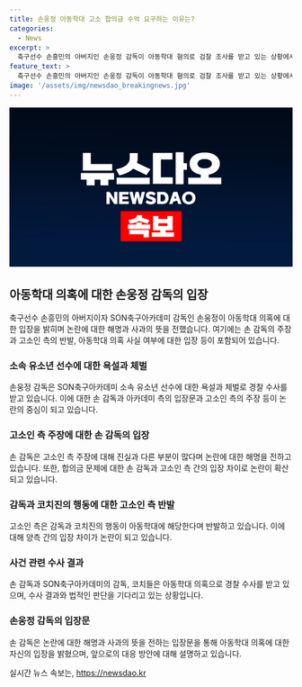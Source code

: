 ```yaml
---
title: 손웅정 아동학대 고소 합의금 수억 요구하는 이유는?
categories:
  - News
excerpt: >
  축구선수 손흥민의 아버지인 손웅정 감독이 아동학대 혐의로 검찰 조사를 받고 있는 상황에서, 고소인 측과의 합의금 문제로 논란이 일고 있다. 하지만 손 감독 측은 고소 측의 주장이 진실과 다르다고 주장하며, 사태의 원만한 해결을 위해 노력했으나 합의에 이르지 못했다고 밝혔다. 혐의가 높아진 상황에서 손 감독의 입장과 방침에 대한 논란이 계속되고 있다. (현행 글자 수: 150자)
feature_text: >
  축구선수 손흥민의 아버지인 손웅정 감독이 아동학대 혐의로 검찰 조사를 받고 있는 상황에서, 고소인 측과의 합의금 문제로 논란이 일고 있다. 하지만 손 감독 측은 고소 측의 주장이 진실과 다르다고 주장하며, 사태의 원만한 해결을 위해 노력했으나 합의에 이르지 못했다고 밝혔다. 혐의가 높아진 상황에서 손 감독의 입장과 방침에 대한 논란이 계속되고 있다. (현행 글자 수: 150자)
image: '/assets/img/newsdao_breakingnews.jpg'
---
```


<p><img src="/assets/img/newsdao_breakingnews.jpg" alt="koreaapp 속보" /></p>

<h2 data-ke-size="size26">아동학대 의혹에 대한 손웅정 감독의 입장</h2>

<p data-ke-size="size16">축구선수 손흥민의 아버지이자 SON축구아카데미 감독인 손웅정이 아동학대 의혹에 대한 입장을 밝히며 논란에 대한 해명과 사과의 뜻을 전했습니다. 여기에는 손 감독의 주장과 고소인 측의 반발, 아동학대 의혹 사실 여부에 대한 입장 등이 포함되어 있습니다.</p>

<h3 data-ke-size="size24">소속 유소년 선수에 대한 욕설과 체벌</h3>

<p data-ke-size="size16">손웅정 감독은 SON축구아카데미 소속 유소년 선수에 대한 욕설과 체벌로 경찰 수사를 받고 있습니다. 이에 대한 손 감독과 아카데미 측의 입장문과 고소인 측의 주장 등이 논란의 중심이 되고 있습니다.</p>

<h3 data-ke-size="size24">고소인 측 주장에 대한 손 감독의 입장</h3>

<p data-ke-size="size16">손 감독은 고소인 측 주장에 대해 진실과 다른 부분이 많다며 논란에 대한 해명을 전하고 있습니다. 또한, 합의금 문제에 대한 손 감독과 고소인 측 간의 입장 차이로 논란이 확산되고 있습니다.</p>

<h3 data-ke-size="size24">감독과 코치진의 행동에 대한 고소인 측 반발</h3>

<p data-ke-size="size16">고소인 측은 감독과 코치진의 행동이 아동학대에 해당한다며 반발하고 있습니다. 이에 대해 양측 간의 입장 차이가 논란이 되고 있습니다.</p>

<h3 data-ke-size="size24">사건 관련 수사 결과</h3>

<p data-ke-size="size16">손 감독과 SON축구아카데미의 감독, 코치들은 아동학대 의혹으로 경찰 수사를 받고 있으며, 수사 결과와 법적인 판단을 기다리고 있는 상황입니다.</p>

<h3 data-ke-size="size24">손웅정 감독의 입장문</h3>

<p data-ke-size="size16">손 감독은 논란에 대한 해명과 사과의 뜻을 전하는 입장문을 통해 아동학대 의혹에 대한 자신의 입장을 밝혔으며, 앞으로의 대응 방안에 대해 설명하고 있습니다.</p>
실시간 뉴스 속보는, <a href="https://newsdao.kr" rel="dofollow">https://newsdao.kr</a>


